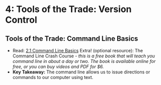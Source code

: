 4: Tools of the Trade: Version Control
==========================================

<a id="commandline">Tools of the Trade: Command Line Basics</a>
-----------------------------

+ Read: [2.1 Command Line Basics](https://docs.google.com/document/d/1jxbYeQmFvYiuhuLQsj4Lzs7akhLKXMe5cOwB7-3_DRs/edit?usp=sharing)
Extra! (optional resource): The Command Line Crash Course - *this is a free book that will teach you command line in about a day or two. The book is available online for free, or you can buy videos and PDF for $6.*
+ **Key Takeaway:** The command line allows us to issue directions or commands to our computer using text. 